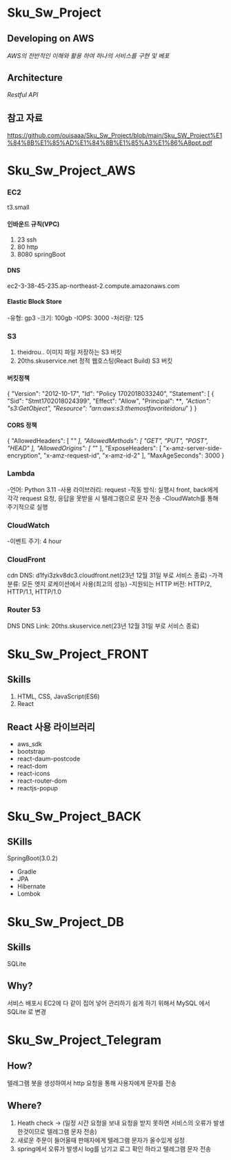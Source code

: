 # Sku_Sw_Project
## Developing on AWS
*AWS의 전반적인 이해와 활용 하여 하나의 서비스를 구현 및 베포*
## Architecture
*Restful API*
## 참고 자료
https://github.com/ouisaaa/Sku_Sw_Project/blob/main/Sku_SW_Project%E1%84%8B%E1%85%AD%E1%84%8B%E1%85%A3%E1%86%A8ppt.pdf

# Sku_Sw_Project_AWS
### EC2 
t3.small
#### 인바운드 규칙(VPC)
1. 23 ssh
2. 80 http
3. 8080 springBoot
#### DNS
ec2-3-38-45-235.ap-northeast-2.compute.amazonaws.com

#### Elastic Block Store
-유형: gp3
-크기: 100gb
-IOPS: 3000
-처리량: 125

### S3
1. theidrou..
    이미지 파일 저장하는 S3 버킷
2. 20ths.skuservice.net
   정적 웹호스팅(React Build) S3 버킷

#### 버킷정책
{
  "Version": "2012-10-17",
  "Id": "Policy 1702018033240",
  "Statement": [
  {
    "Sid": "Stmt1702018024399",
    "Effect": "Allow",
    "Principal": ***,
    "Action": "s3:GetObject",
    "Resource": "arn:aws:s3:themostfavoriteidoru/*'
  }
}
#### CORS 정책
{
  "AllowedHeaders": [
  "*"
  ],
  "AllowedMethods": [
    "GET",
    "PUT",
    "POST",
    "HEAD"
    ],
  "AllowedOrigins": [
    "*"
  ],
  "ExposeHeaders": [
    "x-amz-server-side-encryption",
    "x-amz-request-id",
    "x-amz-id-2"
    ],
    "MaxAgeSeconds": 3000
}
### Lambda
-언어: Python 3.11
-사용 라이브러리: request 
-작동 방식: 실행시 front, back에게 각각 request 요청, 응답을 못받을 시 텔레그램으로 문자 전송
-CloudWatch를 통해 주기적으로 실행

### CloudWatch
-이벤트 주기: 4 hour

### CloudFront
cdn
DNS: d1fyi3zkv8dc3.cloudfront.net(23년 12월 31일 부로 서비스 종료)
-가격 분류: 모든 엣지 로케이션에서 사용(최고의 성능)
-지원되는 HTТР 버전: HTTP/2, HTTP/1.1, HTTP/1.0

### Router 53
DNS
DNS Link: 20ths.skuservice.net(23년 12월 31일 부로 서비스 종료)


# Sku_Sw_Project_FRONT
## Skills
1. HTML, CSS, JavaScript(ES6)
2. React
## React 사용 라이브러리
- aws_sdk
- bootstrap
- react-daum-postcode
- react-dom
- react-icons
- react-router-dom
- reactjs-popup

  
# Sku_Sw_Project_BACK
## SKills
SpringBoot(3.0.2)
- Gradle
- JPA
- Hibernate
- Lombok


# Sku_Sw_Project_DB
## Skills
SQLite

## Why?
서비스 배포시 EC2에 다 같이 집어 넣어 관리하기 쉽게 하기 위해서 MySQL 에서 SQLite 로 변경


# Sku_Sw_Project_Telegram
## How?
텔레그램 봇을 생성하여서 http 요청을 통해 사용자에게 문자를 전송

## Where?
1. Heath check -> (일정 시간 요청을 보내 요청을 받지 못하면 서비스의 오류가 발생한것이므로 텔레그램 문자 전송)
2. 새로운 주문이 들어올때 판매자에게 텔레그램 문자가 올수있게 설정
3. spring에서 오류가 발생시 log를 남기고 로그 확인 하라고 텔레그램 문자 전송

